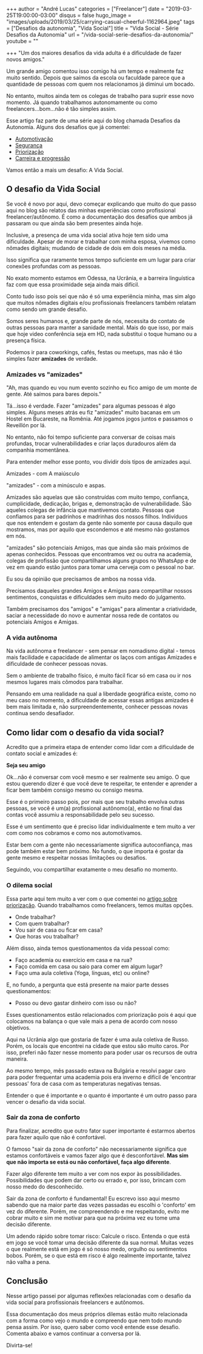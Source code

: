 +++
author = "André Lucas"
categories = ["Freelancer"]
date = "2019-03-25T19:00:00-03:00"
disqus = false
hugo_image = "images/uploads/2019/03/25/carrying-casual-cheerful-1162964.jpeg"
tags = ["Desafios da autonomia", "Vida Social"]
title = "Vida Social - Série Desafios da Autonomia"
url = "/vida-social-serie-desafios-da-autonomia/"
youtube = ""

+++
"Um dos maiores desafios da vida adulta é a dificuldade de fazer novos amigos."

Um grande amigo comentou isso comigo há um tempo e realmente faz muito sentido. Depois que saímos da escola ou faculdade parece que a quantidade de pessoas com quem nos relacionamos já diminui um bocado.

No entanto, muitos ainda tem os colegas de trabalho para suprir esse novo momento. Já quando trabalhamos autonomamente ou como freelancers...bom...não é tão simples assim.

Esse artigo faz parte de uma série aqui do blog chamada Desafios da Autonomia. Alguns dos desafios que já comentei:

* [Automotivação](https://andrelug.com/automotivacao-serie-desafios-da-autonomia/)
* [Segurança](https://andrelug.com/seguranca-serie-desafios-da-autonomia/)
* [Priorização](https://andrelug.com/priorizacao-serie-desafios-da-autonomia/)
* [Carreira e progressão](https://andrelug.com/carreira-e-progressao-serie-desafios-da-autonomia/)

Vamos então a mais um desafio: A Vida Social.

## O desafio da Vida Social

Se você é novo por aqui, devo começar explicando que muito do que passo aqui no blog são relatos das minhas experiências como profissional freelancer/autônomo. É como a documentação dos desafios que ambos já passaram ou que ainda são bem presentes ainda hoje.

Inclusive, a presença de uma vida social ativa hoje tem sido uma dificuldade. Apesar de morar e trabalhar com minha esposa, vivemos como nômades digitais; mudando de cidade de dois em dois meses na média.

Isso significa que raramente temos tempo suficiente em um lugar para criar conexões profundas com as pessoas.

No exato momento estamos em Odessa, na Ucrânia, e a barreira linguística faz com que essa proximidade seja ainda mais difícil.

Conto tudo isso pois sei que não é só uma experiência minha, mas sim algo que muitos nômades digitais e/ou profissionais freelancers também relatam como sendo um grande desafio.

Somos seres humanos e, grande parte de nós, necessita do contato de outras pessoas para manter a sanidade mental. Mais do que isso, por mais que hoje video conferência seja em HD, nada substitui o toque humano ou a presença física.

Podemos ir para coworkings, cafés, festas ou meetups, mas não é tão simples fazer **amizades** de verdade.

### Amizades vs "amizades"

"Ah, mas quando eu vou num evento sozinho eu fico amigo de um monte de gente. Até saímos para bares depois."

Tá...isso é verdade. Fazer "amizades" para algumas pessoas é algo simples. Alguns meses atrás eu fiz "amizades" muito bacanas em um Hostel em Bucareste, na Romênia. Até jogamos jogos juntos e passamos o Reveillón por lá.

No entanto, não foi tempo suficiente para conversar de coisas mais profundas, trocar vulnerabilidades e criar laços duradouros além da companhia momentânea.

Para entender melhor esse ponto, vou dividir dois tipos de amizades aqui.

Amizades - com A maiúsculo

"amizades" - com a minúsculo e aspas.

Amizades são aquelas que são construídas com muito tempo, confiança, cumplicidade, dedicação, brigas e, demonstração de vulnerabilidade. São aqueles colegas de infância que mantivemos contato. Pessoas que confiamos para ser padrinhos e madrinhas dos nossos filhos. Indivíduos que nos entendem e gostam da gente não somente por causa daquilo que mostramos, mas por aquilo que escondemos e até mesmo não gostamos em nós.

"amizades" são potenciais Amigos, mas que ainda são mais próximos de apenas conhecidos. Pessoas que encontramos vez ou outra na academia, colegas de profissão que compartilhamos alguns grupos no WhatsApp e de vez em quando estão juntos para tomar uma cerveja com o pessoal no bar.

Eu sou da opinião que precisamos de ambos na nossa vida.

Precisamos daqueles grandes Amigos e Amigas para compartilhar nossos sentimentos, conquistas e dificuldades sem muito medo do julgamento.

Também precisamos dos "amigos" e "amigas" para alimentar a criatividade, saciar a necessidade do novo e aumentar nossa rede de contatos ou potenciais Amigos e Amigas.

### A vida autônoma

Na vida autônoma e freelancer - sem pensar em nomadismo digital - temos mais facilidade e capacidade de alimentar os laços com antigas Amizades e dificuldade de conhecer pessoas novas.

Sem o ambiente de trabalho físico, é muito fácil ficar só em casa ou ir nos mesmos lugares mais cômodos para trabalhar.

Pensando em uma realidade na qual a liberdade geográfica existe, como no meu caso no momento, a dificuldade de acessar essas antigas amizades é bem mais limitada e, não surpreendentemente, conhecer pessoas novas continua sendo desafiador.

## Como lidar com o desafio da vida social?

Acredito que a primeira etapa de entender como lidar com a dificuldade de contato social e amizades é:

**Seja seu amigo**

Ok...não é conversar com você mesmo e ser realmente seu amigo. O que estou querendo dizer é que você deve te respeitar, te entender e aprender a ficar bem também consigo mesmo ou consigo mesma.

Esse é o primeiro passo pois, por mais que seu trabalho envolva outras pessoas, se você é um(a) profissional autônomo(a), então no final das contas você assumiu a responsabilidade pelo seu sucesso.

Esse é um sentimento que é preciso lidar individualmente e tem muito a ver com como nos cobramos e como nos automotivamos.

Estar bem com a gente não necessariamente significa autoconfiança, mas pode também estar bem próximo. No fundo, o que importa é gostar da gente mesmo e respeitar nossas limitações ou desafios.

Seguindo, vou compartilhar exatamente o meu desafio no momento.

### O dilema social

Essa parte aqui tem muito a ver com o que comentei no [artigo sobre priorização](https://andrelug.com/priorizacao-serie-desafios-da-autonomia/). Quando trabalhamos como freelancers, temos muitas opções.

* Onde trabalhar?
* Com quem trabalhar?
* Vou sair de casa ou ficar em casa?
* Que horas vou trabalhar?

Além disso, ainda temos questionamentos da vida pessoal como:

* Faço academia ou exercício em casa e na rua?
* Faço comida em casa ou saio para comer em algum lugar?
* Faço uma aula coletiva (Yoga, línguas, etc) ou online?

E, no fundo, a pergunta que está presente na maior parte desses questionamentos:

* Posso ou devo gastar dinheiro com isso ou não?

Esses questionamentos estão relacionados com priorização pois é aqui que colocamos na balança o que vale mais a pena de acordo com nosso objetivos.

Aqui na Ucrânia algo que gostaria de fazer é uma aula coletiva de Russo. Porém, os locais que encontrei na cidade que estou são muito caros. Por isso, preferi não fazer nesse momento para poder usar os recursos de outra maneira.

Ao mesmo tempo, mês passado estava na Bulgária e resolvi pagar caro para poder frequentar uma academia pois era inverno e difícil de 'encontrar pessoas' fora de casa com as temperaturas negativas tensas.

Entender o que é importante e o quanto é importante é um outro passo para vencer o desafio da vida social.

### Sair da zona de conforto

Para finalizar, acredito que outro fator super importante é estarmos abertos para fazer aquilo que não é confortável.

O famoso "sair da zona de conforto" não necessariamente significa que estamos confortáveis e vamos fazer algo que é desconfortável. **Mas sim que não importa se está ou não confortável, faça algo diferente**.

Fazer algo diferente tem muito a ver com nos expor às possibilidades. Possibilidades que podem dar certo ou errado e, por isso, brincam com nosso medo do desconhecido.

Sair da zona de conforto é fundamental! Eu escrevo isso aqui mesmo sabendo que na maior parte das vezes passadas eu escolhi o 'conforto' em vez do diferente. Porém, me compreendendo e me respeitando, evito me cobrar muito e sim me motivar para que na próxima vez eu tome uma decisão diferente.

Um adendo rápido sobre tomar risco: Calcule o risco. Entenda o que está em jogo se você tomar uma decisão diferente da sua normal. Muitas vezes o que realmente está em jogo é só nosso medo, orgulho ou sentimentos bobos. Porém, se o que está em risco é algo realmente importante, talvez não valha a pena.

## Conclusão

Nesse artigo passei por algumas reflexões relacionadas com o desafio da vida social para profissionais freelancers e autônomos.

Essa documentação dos meus próprios dilemas estão muito relacionada com a forma como vejo o mundo e compreendo que nem todo mundo pensa assim. Por isso, quero saber como você entende esse desafio. Comenta abaixo e vamos continuar a conversa por lá.

Divirta-se!